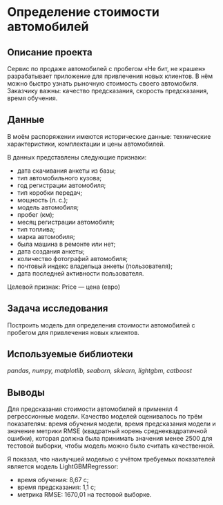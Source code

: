 # Определение стоимости автомобилей

## Описание проекта

Сервис по продаже автомобилей с пробегом «Не бит, не крашен» разрабатывает приложение для привлечения новых клиентов. В нём можно быстро узнать рыночную стоимость своего автомобиля. Заказчику важны: качество предсказания, скорость предсказания, время обучения.

## Данные

В моём распоряжении имеются исторические данные: технические характеристики, комплектации и цены автомобилей.

В данных представлены следующие признаки:
- дата скачивания анкеты из базы;
- тип автомобильного кузова;
- год регистрации автомобиля;
- тип коробки передач;
- мощность (л. с.);
- модель автомобиля;
- пробег (км);
- месяц регистрации автомобиля;
- тип топлива;
- марка автомобиля;
- была машина в ремонте или нет;
- дата создания анкеты;
- количество фотографий автомобиля;
- почтовый индекс владельца анкеты (пользователя);
- дата последней активности пользователя.

Целевой признак: Price — цена (евро)

## Задача исследования

Построить модель для определения стоимости автомобилей с пробегом для привлечения новых клиентов.

## Используемые библиотеки

*pandas, numpy, matplotlib, seaborn, sklearn, lightgbm, catboost*

## Выводы

Для предсказания стоимости автомобилей я применял 4 регрессионные модели. Качество моделей оценивалось по трём показателям: время обучения модели, время предсказания модели и значение метрики RMSE (квадратный корень среднеквадратичной ошибки), которая должна была принимать значения менее 2500 для тестовой выборки, чтобы модель можно было считать качественной.

Я показал, что наилучшей моделью с учётом требуемых показателей является модель LightGBMRegressor:
- время обучения: 8,67 с;
- время предсказания: 1,1 с;
- метрика RMSE: 1670,01 на тестовой выборке.
